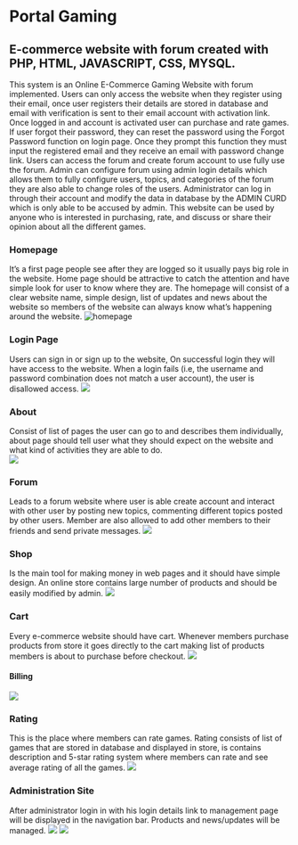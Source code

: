 # Portal Gaming

## E-commerce website with forum created with PHP, HTML, JAVASCRIPT, CSS, MYSQL.

This system is an Online E-Commerce Gaming Website with forum implemented. Users can only access the website when they register using their email, once user registers their details are stored in database and email with verification is sent to their email account with activation link. Once logged in and account is activated user can purchase and rate games.
If user forgot their password, they can reset the password using the Forgot Password function on login page. Once they prompt this function they must input the registered email and they receive an email with password change link. 
Users can access the forum and create forum account to use fully use the forum.
Admin can configure forum using admin login details which allows them to fully configure users, topics, and categories of the forum they are also able to change roles of the users.
Administrator can log in through their account and modify the data in database by the ADMIN CURD which is only able to be accused by admin.
This website can be used by anyone who is interested in purchasing, rate, and discuss or share their opinion about all the different games.


### Homepage
It’s a first page people see after they are logged so it usually pays big role in the website. Home page should be attractive to catch the attention and have simple look for user to know where they are. The homepage will consist of a clear website name, simple design, list of updates and news about the website so members of the website can always know what’s happening around the website.
<img src="https://i.imgur.com/hSpIMa8.png" alt="homepage">

### Login Page 
Users can sign in or sign up to the website, On successful login they will have access to the website. When a login fails (i.e, the username and password combination does not match a user account), the user is disallowed access.
<img src="https://i.imgur.com/CSWMYiJ.png">

### About 
Consist of list of pages the user can go to and describes them individually, about page should tell user what they should expect on the website and what kind of activities they are able to do.  
<img src="https://i.imgur.com/Ni6IltJ.png">

### Forum
Leads to a forum website where user is able create account and interact with other user by posting new topics, commenting different topics posted by other users. Member are also allowed to add other members to their friends and send private messages.
<img src="https://i.imgur.com/BgIABCv.png">

### Shop
Is the main tool for making money in web pages and it should have simple design. An online store contains large number of products and should be easily modified by admin.
<img src="https://i.imgur.com/anoSHQR.png">

### Cart
Every e-commerce website should have cart. Whenever members purchase products from store it goes directly to the cart making list of products members is about to purchase before checkout.
<img src="https://i.imgur.com/wro7DPE.png">
#### Billing
<img src="https://i.imgur.com/sojiGEg.png">

### Rating
This is the place where members can rate games. Rating consists of list of games that are stored in database and displayed in store, is contains description and 5-star rating system where members can rate and see average rating of all the games.
<img src="https://i.imgur.com/fzTlXv5.png">

### Administration Site
After administrator login in with his login details link to management page will be displayed in the navigation bar. Products and news/updates will be managed.
<img src="https://i.imgur.com/hzkjs8g.png">
<img src="https://i.imgur.com/VwMwUTg.png">
